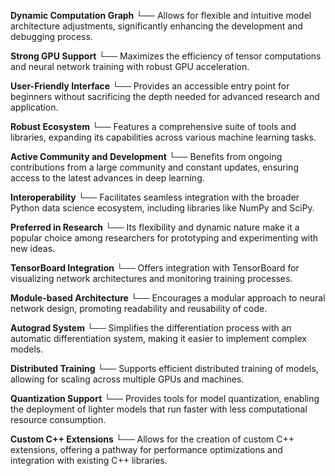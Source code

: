**Dynamic Computation Graph** 
    └── Allows for flexible and intuitive model architecture adjustments, significantly enhancing the development and debugging process.

**Strong GPU Support** 
    └── Maximizes the efficiency of tensor computations and neural network training with robust GPU acceleration.

**User-Friendly Interface** 
    └── Provides an accessible entry point for beginners without sacrificing the depth needed for advanced research and application.

**Robust Ecosystem** 
    └── Features a comprehensive suite of tools and libraries, expanding its capabilities across various machine learning tasks.

**Active Community and Development** 
    └── Benefits from ongoing contributions from a large community and constant updates, ensuring access to the latest advances in deep learning.

**Interoperability** 
    └── Facilitates seamless integration with the broader Python data science ecosystem, including libraries like NumPy and SciPy.

**Preferred in Research** 
    └── Its flexibility and dynamic nature make it a popular choice among researchers for prototyping and experimenting with new ideas.

**TensorBoard Integration** 
    └── Offers integration with TensorBoard for visualizing network architectures and monitoring training processes.

**Module-based Architecture** 
    └── Encourages a modular approach to neural network design, promoting readability and reusability of code.

**Autograd System** 
    └── Simplifies the differentiation process with an automatic differentiation system, making it easier to implement complex models.

**Distributed Training** 
    └── Supports efficient distributed training of models, allowing for scaling across multiple GPUs and machines.

**Quantization Support** 
    └── Provides tools for model quantization, enabling the deployment of lighter models that run faster with less computational resource consumption.

**Custom C++ Extensions** 
    └── Allows for the creation of custom C++ extensions, offering a pathway for performance optimizations and integration with existing C++ libraries.
